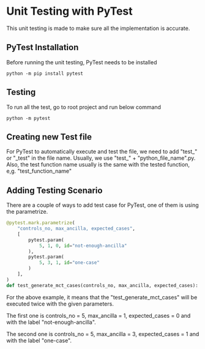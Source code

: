 # Unit Testing with PyTest

This unit testing is made to make sure all the implementation is accurate. 

## PyTest Installation

Before running the unit testing, PyTest needs to be installed

```console
python -m pip install pytest
```

## Testing

To run all the test, go to root project and run below command

```console
python -m pytest
```

## Creating new Test file

For PyTest to automatically execute and test the file, we need to add "test\_" or "\_test" in the file name. Usually, we use "test\_" + "python_file_name".py. Also, the test function name usually is the same with the tested function, e,g. "test_function_name"

## Adding Testing Scenario

There are a couple of ways to add test case for PyTest, one of them is using the parametrize.

```python
@pytest.mark.parametrize(
    "controls_no, max_ancilla, expected_cases",
    [
        pytest.param(
            5, 1, 0, id="not-enough-ancilla"
        ),
        pytest.param(
            5, 3, 1, id="one-case"
        )
    ],
)
def test_generate_mct_cases(controls_no, max_ancilla, expected_cases):
```

For the above example, it means that the "test_generate_mct_cases" will be executed twice with the given parameters. 

The first one is controls_no = 5, max_ancilla = 1, expected_cases = 0 and with the label "not-enough-ancilla". 

The second one is controls_no = 5, max_ancilla = 3, expected_cases = 1 and with the label "one-case".


